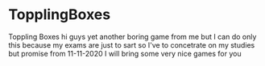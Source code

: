 # TopplingBoxes
Toppling Boxes
hi guys yet another boring game from me but I can do only this because my exams are just to sart so I've to concetrate on my studies but promise from 11-11-2020 I will bring some very nice games for you 
 